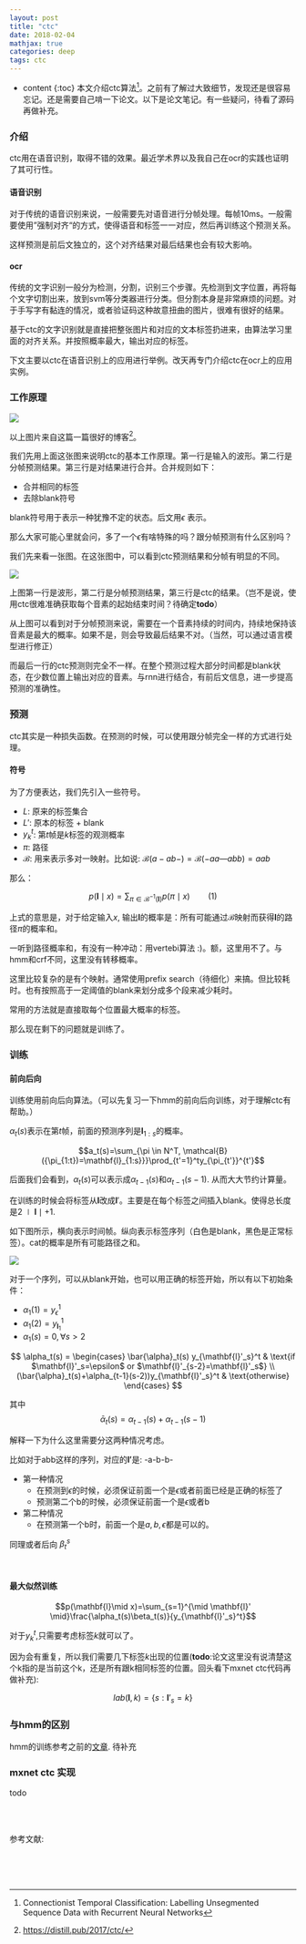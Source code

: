 ```yaml
---
layout: post
title: "ctc"
date: 2018-02-04
mathjax: true
categories: deep
tags: ctc
---
```

* content
{:toc}
本文介绍ctc算法[^ctc]。之前有了解过大致细节，发现还是很容易忘记。还是需要自己啃一下论文。以下是论文笔记。有一些疑问，待看了源码再做补充。



### 介绍

ctc用在语音识别，取得不错的效果。最近学术界以及我自己在ocr的实践也证明了其可行性。

#### 语音识别

对于传统的语音识别来说，一般需要先对语音进行分帧处理。每帧10ms。一般需要使用”强制对齐“的方式，使得语音和标签一一对应，然后再训练这个预测关系。

这样预测是前后文独立的，这个对齐结果对最后结果也会有较大影响。

#### ocr

传统的文字识别一般分为检测，分割，识别三个步骤。先检测到文字位置，再将每个文字切割出来，放到svm等分类器进行分类。但分割本身是非常麻烦的问题。对于手写字有黏连的情况，或者验证码这种故意扭曲的图片，很难有很好的结果。

基于ctc的文字识别就是直接把整张图片和对应的文本标签扔进来，由算法学习里面的对齐关系。并按照概率最大，输出对应的标签。

下文主要以ctc在语音识别上的应用进行举例。改天再专门介绍ctc在ocr上的应用实例。

### 工作原理

![](http://vsooda.github.io/assets/ctc/ctc_predict.png)

以上图片来自这篇一篇很好的博客[^blog]。

我们先用上面这张图来说明ctc的基本工作原理。第一行是输入的波形。第二行是分帧预测结果。第三行是对结果进行合并。合并规则如下：

* 合并相同的标签
* 去除blank符号

blank符号用于表示一种犹豫不定的状态。后文用$\epsilon$ 表示。

那么大家可能心里就会问，多了一个$\epsilon$有啥特殊的吗？跟分帧预测有什么区别吗？

我们先来看一张图。在这张图中，可以看到ctc预测结果和分帧有明显的不同。

![](http://vsooda.github.io/assets/ctc/ctc_vs_frame.png)

上图第一行是波形，第二行是分帧预测结果，第三行是ctc的结果。（岂不是说，使用ctc很难准确获取每个音素的起始结束时间？待确定**todo**）

从上图可以看到对于分帧预测来说，需要在一个音素持续的时间内，持续地保持该音素是最大的概率。如果不是，则会导致最后结果不对。（当然，可以通过语言模型进行修正）

而最后一行的ctc预测则完全不一样。在整个预测过程大部分时间都是blank状态，在少数位置上输出对应的音素。与rnn进行结合，有前后文信息，进一步提高预测的准确性。

### 预测

ctc其实是一种损失函数。在预测的时候，可以使用跟分帧完全一样的方式进行处理。

#### 符号

为了方便表达，我们先引入一些符号。

* $L$: 原来的标签集合
* $L'$: 原本的标签 + blank
* $y_k^t$: 第$t$帧是$k$标签的观测概率
* $\pi$: 路径
* $\mathcal{B}$: 用来表示多对一映射。比如说: $\mathcal{B}(a-ab-)=\mathcal{B}(-aa—abb)=aab$

那么：

$$p({\mathbf l}\mid x)=\sum_{\pi\in \mathcal{B}^{-1}({\mathbf l})}p(\pi \mid x) \qquad(1)$$

上式的意思是，对于给定输入$x$, 输出${\mathbf l}$的概率是：所有可能通过$\mathcal{B}$映射而获得${\mathbf l}$的路径$\pi$的概率和。

一听到路径概率和，有没有一种冲动：用vertebi算法 :)。额，这里用不了。与hmm和crf不同，这里没有转移概率。

这里比较复杂的是有个映射。通常使用prefix search（待细化）来搞。但比较耗时。也有按照高于一定阈值的blank来划分成多个段来减少耗时。

常用的方法就是直接取每个位置最大概率的标签。

那么现在剩下的问题就是训练了。

### 训练

#### 前向后向

训练使用前向后向算法。（可以先复习一下hmm的前向后向训练，对于理解ctc有帮助。）

$\alpha_t(s)$表示在第$t$帧，前面的预测序列是$\mathbf{l}_{1:s}$的概率。

$$a_t(s)=\sum_{\pi \in N^T, \mathcal{B}({\pi_{1:t})=\mathbf{l}_{1:s}}}\prod_{t'=1}^ty_{\pi_{t'}}^{t'}$$

后面我们会看到，$\alpha_t(s)$可以表示成$\alpha_{t-1}(s)$和$\alpha_{t-1}(s-1)$. 从而大大节约计算量。

在训练的时候会将标签从$\mathbf{l}$改成$\mathbf{l}'$。主要是在每个标签之间插入blank。使得总长度是$2\mid\mathbf{l} \mid +1$.

如下图所示，横向表示时间帧。纵向表示标签序列（白色是blank，黑色是正常标签）。cat的概率是所有可能路径之和。

![](http://vsooda.github.io/assets/ctc/cat.png)

对于一个序列，可以从blank开始，也可以用正确的标签开始，所以有以下初始条件：

*  $\alpha_1(1)=y_\epsilon^1$
*  $\alpha_1(2)=y_{\mathbf{l}_1}^1$
*  $\alpha_1(s)=0, \forall s>2$



$$
\alpha_t(s) =
\begin{cases}
\bar{\alpha}_t(s) y_{\mathbf{l}'_s}^t & \text{if $\mathbf{l}'_s=\epsilon$ or $\mathbf{l}'_{s-2}=\mathbf{l}'_s$} \\
(\bar{\alpha}_t(s)+\alpha_{t-1}(s-2))y_{\mathbf{l}'_s}^t & \text{otherwise}
\end{cases}
$$

其中
$$\bar{\alpha}_t(s)=\alpha_{t-1}(s)+\alpha_{t-1}(s-1)$$

解释一下为什么这里需要分这两种情况考虑。

比如对于abb这样的序列，对应的$\mathbf{l'}$是: -a-b-b-

* 第一种情况
  * 在预测到$\epsilon$的时候，必须保证前面一个是$\epsilon$或者前面已经是正确的标签了
  * 预测第二个b的时候，必须保证前面一个是$\epsilon$或者b
* 第二种情况
  * 在预测第一个b时，前面一个是$a,b,\epsilon$都是可以的。



同理或者后向 $\beta_t^s$	

​		

#### 最大似然训练

$$p(\mathbf{l}\mid x)=\sum_{s=1}^{\mid \mathbf{l}' \mid}\frac{\alpha_t(s)\beta_t(s)}{y_{\mathbf{l}'_s}^t}$$

对于$y_k^t$,只需要考虑标签$k$就可以了。

因为会有重复，所以我们需要几下标签$k$出现的位置(**todo**:论文这里没有说清楚这个k指的是当前这个k，还是所有跟k相同标签的位置。回头看下mxnet ctc代码再做补充):

$$lab(\mathbf{l}, k)=\{s : \mathbf{l}'_s = k\} $$



### 与hmm的区别

hmm的训练参考之前的[文章](http://vsooda.github.io/2015/10/27/hmm-tts/). 待补充



### mxnet ctc 实现

todo

​		

​	
参考文献:

[^ctc]: Connectionist Temporal Classification: Labelling Unsegmented Sequence Data with Recurrent Neural Networks
[^blog]: https://distill.pub/2017/ctc/




​			
​		
​	
